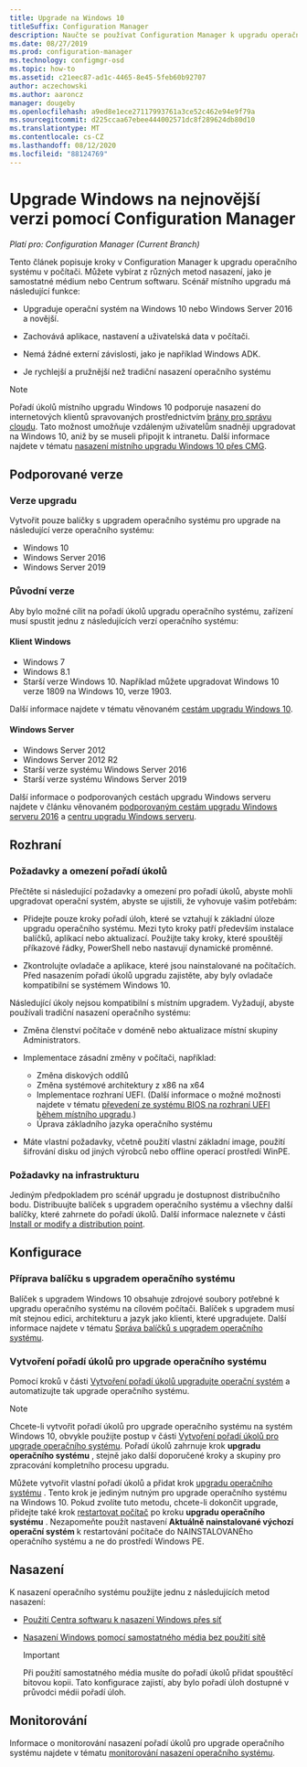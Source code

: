 ```yaml
---
title: Upgrade na Windows 10
titleSuffix: Configuration Manager
description: Naučte se používat Configuration Manager k upgradu operačního systému z Windows 7 nebo novějšího na Windows 10.
ms.date: 08/27/2019
ms.prod: configuration-manager
ms.technology: configmgr-osd
ms.topic: how-to
ms.assetid: c21eec87-ad1c-4465-8e45-5feb60b92707
author: aczechowski
ms.author: aaroncz
manager: dougeby
ms.openlocfilehash: a9ed8e1ece27117993761a3ce52c462e94e9f79a
ms.sourcegitcommit: d225ccaa67ebee444002571dc8f289624db80d10
ms.translationtype: MT
ms.contentlocale: cs-CZ
ms.lasthandoff: 08/12/2020
ms.locfileid: "88124769"
---
```

# <a name="upgrade-windows-to-the-latest-version-with-configuration-manager"></a>Upgrade Windows na nejnovější verzi pomocí Configuration Manager

*Platí pro: Configuration Manager (Current Branch)*

Tento článek popisuje kroky v Configuration Manager k upgradu operačního systému v počítači. Můžete vybírat z různých metod nasazení, jako je samostatné médium nebo Centrum softwaru. Scénář místního upgradu má následující funkce:  

- Upgraduje operační systém na Windows 10 nebo Windows Server 2016 a novější.

- Zachovává aplikace, nastavení a uživatelská data v počítači.

- Nemá žádné externí závislosti, jako je například Windows ADK.

- Je rychlejší a pružnější než tradiční nasazení operačního systému

> [!Note]  
> Pořadí úkolů místního upgradu Windows 10 podporuje nasazení do internetových klientů spravovaných prostřednictvím [brány pro správu cloudu](../../core/clients/manage/cmg/plan-cloud-management-gateway.md). Tato možnost umožňuje vzdáleným uživatelům snadněji upgradovat na Windows 10, aniž by se museli připojit k intranetu. Další informace najdete v tématu [nasazení místního upgradu Windows 10 přes CMG](deploy-a-task-sequence.md#deploy-windows-10-in-place-upgrade-via-cmg). <!-- 1357149 -->


## <a name="supported-versions"></a>Podporované verze

### <a name="upgrade-version"></a>Verze upgradu

Vytvořit pouze balíčky s upgradem operačního systému pro upgrade na následující verze operačního systému:

- Windows 10
- Windows Server 2016
- Windows Server 2019

### <a name="original-version"></a>Původní verze

Aby bylo možné cílit na pořadí úkolů upgradu operačního systému, zařízení musí spustit jednu z následujících verzí operačního systému:

#### <a name="windows-client"></a>Klient Windows

- Windows 7
- Windows 8.1
- Starší verze Windows 10. Například můžete upgradovat Windows 10 verze 1809 na Windows 10, verze 1903.  

Další informace najdete v tématu věnovaném [cestám upgradu Windows 10](https://docs.microsoft.com/windows/deployment/upgrade/windows-10-upgrade-paths).

#### <a name="windows-server"></a>Windows Server

- Windows Server 2012
- Windows Server 2012 R2
- Starší verze systému Windows Server 2016
- Starší verze systému Windows Server 2019

Další informace o podporovaných cestách upgradu Windows serveru najdete v článku věnovaném [podporovaným cestám upgradu Windows serveru 2016](https://docs.microsoft.com/windows-server/get-started/supported-upgrade-paths#upgrading-previous-retail-versions-of-windows-server-to-windows-server-2016) a [centru upgradu Windows serveru](https://aka.ms/upgradecenter).


## <a name="plan"></a><a name="BKMK_Plan"></a>Rozhraní  

### <a name="task-sequence-requirements-and-limitations"></a>Požadavky a omezení pořadí úkolů

Přečtěte si následující požadavky a omezení pro pořadí úkolů, abyste mohli upgradovat operační systém, abyste se ujistili, že vyhovuje vašim potřebám:  

- Přidejte pouze kroky pořadí úloh, které se vztahují k základní úloze upgradu operačního systému. Mezi tyto kroky patří především instalace balíčků, aplikací nebo aktualizací. Použijte taky kroky, které spouštějí příkazové řádky, PowerShell nebo nastavují dynamické proměnné.  

- Zkontrolujte ovladače a aplikace, které jsou nainstalované na počítačích. Před nasazením pořadí úkolů upgradu zajistěte, aby byly ovladače kompatibilní se systémem Windows 10.  

Následující úkoly nejsou kompatibilní s místním upgradem. Vyžadují, abyste používali tradiční nasazení operačního systému:  

- Změna členství počítače v doméně nebo aktualizace místní skupiny Administrators.  

- Implementace zásadní změny v počítači, například:

  - Změna diskových oddílů
  - Změna systémové architektury z x86 na x64
  - Implementace rozhraní UEFI. (Další informace o možné možnosti najdete v tématu [převedení ze systému BIOS na rozhraní UEFI během místního upgradu](task-sequence-steps-to-manage-bios-to-uefi-conversion.md#bkmk_ipu).)
  - Úprava základního jazyka operačního systému  

- Máte vlastní požadavky, včetně použití vlastní základní image, použití šifrování disku od jiných výrobců nebo offline operací prostředí WinPE.  

### <a name="infrastructure-requirements"></a>Požadavky na infrastrukturu  

Jediným předpokladem pro scénář upgradu je dostupnost distribučního bodu. Distribuujte balíček s upgradem operačního systému a všechny další balíčky, které zahrnete do pořadí úkolů. Další informace naleznete v části [Install or modify a distribution point](../../core/servers/deploy/configure/install-and-configure-distribution-points.md).


## <a name="configure"></a><a name="BKMK_Configure"></a>Konfigurace  

### <a name="prepare-the-os-upgrade-package"></a>Příprava balíčku s upgradem operačního systému  

Balíček s upgradem Windows 10 obsahuje zdrojové soubory potřebné k upgradu operačního systému na cílovém počítači. Balíček s upgradem musí mít stejnou edici, architekturu a jazyk jako klienti, které upgradujete. Další informace najdete v tématu [Správa balíčků s upgradem operačního systému](../get-started/manage-operating-system-upgrade-packages.md).  

### <a name="create-a-task-sequence-to-upgrade-the-os"></a>Vytvoření pořadí úkolů pro upgrade operačního systému  

Pomocí kroků v části [Vytvoření pořadí úkolů upgradujte operační systém](create-a-task-sequence-to-upgrade-an-operating-system.md) a automatizujte tak upgrade operačního systému.  

> [!NOTE]  
> Chcete-li vytvořit pořadí úkolů pro upgrade operačního systému na systém Windows 10, obvykle použijte postup v části [Vytvoření pořadí úkolů pro upgrade operačního systému](create-a-task-sequence-to-upgrade-an-operating-system.md). Pořadí úkolů zahrnuje krok **upgradu operačního systému** , stejně jako další doporučené kroky a skupiny pro zpracování kompletního procesu upgradu.
>
> Můžete vytvořit vlastní pořadí úkolů a přidat krok [upgradu operačního systému](../understand/task-sequence-steps.md#BKMK_UpgradeOS) . Tento krok je jediným nutným pro upgrade operačního systému na Windows 10. Pokud zvolíte tuto metodu, chcete-li dokončit upgrade, přidejte také krok [restartovat počítač](../understand/task-sequence-steps.md#BKMK_RestartComputer) po kroku **upgradu operačního systému** . Nezapomeňte použít nastavení **Aktuálně nainstalované výchozí operační systém** k restartování počítače do NAINSTALOVANÉho operačního systému a ne do prostředí Windows PE.  


## <a name="deploy"></a><a name="BKMK_Deploy"></a>Nasazení  

K nasazení operačního systému použijte jednu z následujících metod nasazení:  

- [Použití Centra softwaru k nasazení Windows přes síť](use-software-center-to-deploy-windows-over-the-network.md)  

- [Nasazení Windows pomocí samostatného média bez použití sítě](use-stand-alone-media-to-deploy-windows-without-using-the-network.md)  

  > [!IMPORTANT]  
  > Při použití samostatného média musíte do pořadí úkolů přidat spouštěcí bitovou kopii. Tato konfigurace zajistí, aby bylo pořadí úloh dostupné v průvodci médii pořadí úloh.


## <a name="monitor"></a>Monitorování  

Informace o monitorování nasazení pořadí úkolů pro upgrade operačního systému najdete v tématu [monitorování nasazení operačního systému](monitor-operating-system-deployments.md).  
